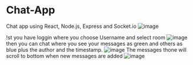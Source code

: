 # Chat-App
Chat app using React, Node.js, Express and Socket.io
![image](https://user-images.githubusercontent.com/84022755/216345935-e23b091b-3aca-4edc-8e74-e860c3cce44b.png)



!st you have loggin where you choose Username and select room
![image](https://user-images.githubusercontent.com/84022755/216344708-56f7864d-ee50-4bba-8a04-3d4ef9f23d2f.png)
then you can chat where you see your messages as green and others as blue plus the author and the timestamp.
![image](https://user-images.githubusercontent.com/84022755/216345343-5aae02c8-6000-4f62-b7db-fd95fb85bf38.png)
The messages thone will scroll to bottom when new messages are added
![image](https://user-images.githubusercontent.com/84022755/216345582-22df5517-1c83-4cb4-b576-640b8904b20e.png)

